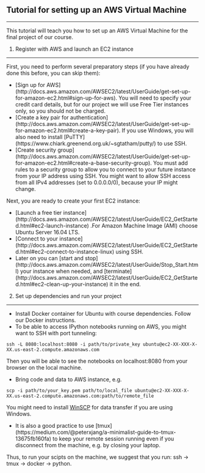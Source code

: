 Tutorial for setting up an AWS Virtual Machine
-------------------------------------------------
-------------------------------------------------

This tutorial will teach you how to set up an AWS Virtual Machine for the final project of our course.

1. Register with AWS and launch an EC2 instance
------------------------------------------------------

First, you need to perform several preparatory steps (if you have already done this before, you can skip them):

<ul>
<li>[Sign up for AWS](http://docs.aws.amazon.com/AWSEC2/latest/UserGuide/get-set-up-for-amazon-ec2.html#sign-up-for-aws). You will need to specify your credit card details, but for our project we will use Free Tier instances only, so you should not be charged.</li>
<li>[Create a key pair for authentication](http://docs.aws.amazon.com/AWSEC2/latest/UserGuide/get-set-up-for-amazon-ec2.html#create-a-key-pair). If you use Windows, you will also need to install [PuTTY](https://www.chiark.greenend.org.uk/~sgtatham/putty/) to use SSH.</li>
<li>[Create security group](http://docs.aws.amazon.com/AWSEC2/latest/UserGuide/get-set-up-for-amazon-ec2.html#create-a-base-security-group). You must add rules to a security group to allow you to connect to your future instance from your IP address using SSH. You might want to allow SSH access from all IPv4 addresses (set to 0.0.0.0/0), because your IP might change.</li>
</ul>
Next, you are ready to create your first EC2 instance:

<ul>
<li> [Launch a free tier instance](http://docs.aws.amazon.com/AWSEC2/latest/UserGuide/EC2_GetStarted.html#ec2-launch-instance) .For Amazon Machine Image (AMI) choose Ubuntu Server 16.04 LTS.</li>
<li> [Connect to your instance](http://docs.aws.amazon.com/AWSEC2/latest/UserGuide/EC2_GetStarted.html#ec2-connect-to-instance-linux) using SSH.</li>
<li> Later on you can [start and stop](http://docs.aws.amazon.com/AWSEC2/latest/UserGuide/Stop_Start.html) your instance when needed, and [terminate](http://docs.aws.amazon.com/AWSEC2/latest/UserGuide/EC2_GetStarted.html#ec2-clean-up-your-instance) it in the end.</li>
</ul>

2. Set up dependencies and run your project
------------------------------------------------

<ul>
<li> Install Docker container for Ubuntu with course dependencies. Follow our Docker instructions.</li>
<li> To be able to access IPython notebooks running on AWS, you might want to SSH with port tunneling:</li>
</ul>

    ssh -L 8080:localhost:8080 -i path/to/private_key ubuntu@ec2-XX-XXX-X-XX.us-east-2.compute.amazonaws.com

Then you will be able to see the notebooks on localhost:8080 from your browser on the local machine.

<ul>
<li> Bring code and data to AWS instance, e.g.</li>
</ul>

    scp -i path/to/your_key.pem path/to/local_file ubuntu@ec2-XX-XXX-X-XX.us-east-2.compute.amazonaws.com:path/to/remote_file

You might need to install [WinSCP](https://winscp.net/eng/docs/lang:ru) for data transfer if you are using Windows.

<ul>
<li> It is also a good practice to use [tmux](https://medium.com/@peterxjang/a-minimalist-guide-to-tmux-13675fb160fa) to keep your remote session running even if you disconnect from the machine, e.g. by closing your laptop.</li>
</ul>

Thus, to run your scipts on the machine, we suggest that you run: ssh -> tmux -> docker -> python.